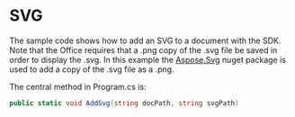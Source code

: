 # SVG

The sample code shows how to add an SVG to a document with the SDK. Note that the Office requires that a .png copy of the .svg file be saved in order to display the .svg. In this example the [Aspose.Svg](https://www.nuget.org/packages/Aspose.SVG/20.1.0) nuget package is used to add a copy of the .svg file as a .png.

The central method in Program.cs is:
```csharp
public static void AddSvg(string docPath, string svgPath)
```